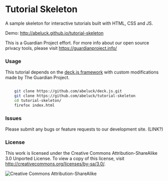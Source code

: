 # Tutorial Skeleton

A sample skeleton for interactive tutorials built with HTML, CSS and JS.

Demo: http://abeluck.github.io/tutorial-skeleton

This is a Guardian Project effort. For more info about our open source privacy
tools, please visit https://guardianproject.info/


### Usage

This tutorial depends on the [deck.js
framework](http://imakewebthings.com/deck.js/) with custom modifications made
by The Guardian Project.

```bash

    git clone https://github.com/abeluck/deck.js.git
    git clone https://github.com/abeluck/tutorial-skeleton
    cd tutorial-skeleton/
    firefox index.html
```

### Issues

Please submit any bugs or feature requests to our development site. (LINK?)

### License

This work is licensed under the Creative Commons Attribution-ShareAlike 3.0
Unported License. To view a copy of this license, visit
http://creativecommons.org/licenses/by-sa/3.0/.

![Creative Commons Attribution-ShareAlike](https://i.creativecommons.org/l/by-sa/3.0/88x31.png)


